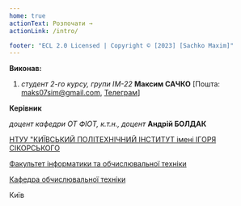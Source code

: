```yaml
---
home: true
actionText: Розпочати →
actionLink: /intro/

footer: "ECL 2.0 Licensed | Copyright © [2023] [Sachko Maxim]"
---
```



**Виконав:**

1. *студент 2-го курсу, групи ІМ-22*<span padding-right:5em></span> **Максим САЧКО** [Пошта: maks07sim@gmail.com, <a href = "https://t.me/BL_OD">Телеграм</a>]

**Керівник**

*доцент кафедри ОТ ФІОТ, к.т.н., доцент*<span padding-right:5em></span> **Андрій БОЛДАК** 

[НТУУ "КИЇВСЬКИЙ ПОЛІТЕХНІЧНИЙ ІНСТИТУТ імені ІГОРЯ СІКОРСЬКОГО](https://kpi.ua/)

[Факультет інформатики та обчислювальної техніки](https://fiot.kpi.ua/)

[Кафедра обчислювальної техніки](https://comsys.kpi.ua/)

Київ

